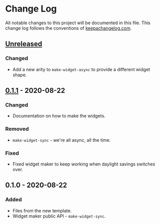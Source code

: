 # Change Log
All notable changes to this project will be documented in this file. This change log follows the conventions of [keepachangelog.com](http://keepachangelog.com/).

## [Unreleased]
### Changed
- Add a new arity to `make-widget-async` to provide a different widget shape.

## [0.1.1] - 2020-08-22
### Changed
- Documentation on how to make the widgets.

### Removed
- `make-widget-sync` - we're all async, all the time.

### Fixed
- Fixed widget maker to keep working when daylight savings switches over.

## 0.1.0 - 2020-08-22
### Added
- Files from the new template.
- Widget maker public API - `make-widget-sync`.

[Unreleased]: https://github.com/your-name/pure-west/compare/0.1.1...HEAD
[0.1.1]: https://github.com/your-name/pure-west/compare/0.1.0...0.1.1
